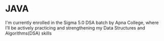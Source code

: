 # JAVA
I'm currently enrolled in the Sigma 5.0 DSA batch by Apna College, where I’ll be actively practicing and strengthening my Data Structures and Algorithms(DSA) skills
